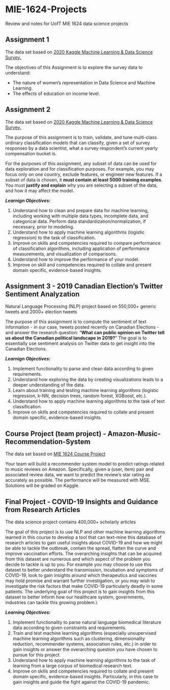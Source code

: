 # MIE-1624-Projects
Review and notes for UofT MIE 1624 data science projects

## Assignment 1
The data set based on [2020 Kaggle Machine Learning & Data Science Survey.](https://www.kaggle.com/competitions/kaggle-survey-2020/data)

The objectives of this Assignment is to explore the survey data to understand: 
  - The nature of women’s representation in Data Science and Machine Learning.
  - The effects of education on income level.

## Assignment 2
The data set based on [2020 Kaggle Machine Learning & Data Science Survey.](https://www.kaggle.com/competitions/kaggle-survey-2020/data)

The purpose of this assignment is to train, validate, and tune multi-class ordinary classification models that can classify, given a set of survey responses by a data scientist, what a survey respondent’s current yearly compensation bucket is.

For the purposes of this assignment, any subset of data can be used for data exploration and for classification purposes. For example, you may focus only on one country, exclude features, or engineer new features. If a subset of data is chosen, it **must contain at least 5000 training examples**. You must **justify and explain** why you are selecting a subset of the data, and how it may affect the model.

***Learnign Objectives:***

1. Understand how to clean and prepare data for machine learning, including working with multiple
data types, incomplete data, and categorical data. Perform data standardization/normalization, if necessary, prior to modeling.
2. Understand how to apply machine learning algorithms (logistic regression) to the task of classification.
3. Improve on skills and competencies required to compare performance of classification algorithms, including application of performance measurements, and visualization of comparisons.
4. Understand how to improve the performance of your model.
5. Improve on skill and competencies required to collate and present domain specific, evidence-based insights.

## Assignment 3 - 2019 Canadian Election’s Twitter Sentiment Analyzation
Natural Language Processing (NLP) project based on 550,000+ generic tweets and 2000+ election tweets

The purpose of this assignment is to compute the sentiment of text information - in our case, tweets posted recently on Canadian Elections - and answer the research question: “**What can public opinion on Twitter tell us about the Canadian political landscape in 2019?**” The goal is to essentially use sentiment analysis on Twitter data to get insight into the Canadian Elections.

***Learnign Objectives:***

1. Implement functionality to parse and clean data according to given requirements.
2. Understand how exploring the data by creating visualizations leads to a deeper understanding of the data.
3. Learn about training and testing machine learning algorithms (logistic regression, k-NN, decision trees, random forest, XGBoost, etc.).
4. Understand how to apply machine learning algorithms to the task of text classification.
5. Improve on skills and competencies required to collate and present domain specific, evidence-based insights.

## Course Project (team project) - Amazon-Music-Recommendation-System
The data set based on [MIE 1624 Course Project](https://www.kaggle.com/competitions/mie1624winter2021)

Your team will build a recommender system model to predict ratings related to music reviews on Amazon. Specifically, given a (user, item) pair and associated review data, we want to predict the review’s star rating as accurately as possible. The performance will be measured with MSE. Solutions will be graded on Kaggle.

## Final Project - COVID-19 Insights and Guidance from Research Articles
The data science project contains 400,000+ scholarly articles

The goal of this project is to use NLP and other machine learning algorithms learned in this course to develop a tool that can text-mine this database of research articles to gain useful insights about COVID-19 and how we might be able to tackle the outbreak, contain the spread, flatten the curve and improve vaccination efforts. The overarching insights that can be acquired from this dataset are numerous and which aspect of the problem you decide to tackle is up to you. For example you may choose to use this dataset to better understand the transmission, incubation and symptoms of COVID-19, look to gain insights around which therapeutics and vaccines may hold promise and warrant further investigation, or you may wish to investigate the risk factors that make COVID-19 particularly deadly in some patients. The underlying goal of this project is to gain insights from this dataset to better inform how our healthcare system, governments, industries can tackle this growing problem.\

***Learning Objectives:***

1. Implement functionality to parse natural language biomedical literature data according to given constraints and requirements. 
2. Train and test machine learning algorithms (especially unsupervised machine learning algorithms such as clustering, dimensionality reduction, recommender systems, association rules, etc.) in order to gain insights or answer the overarching question you have chosen to pursue for this project. 
3. Understand how to apply machine learning algorithms to the task of learning from a large corpus of biomedical research text. 
4. Improve on skills and competencies required to collate and present domain specific, evidence-based insights. Particularly, in this case to gain insights and guide the fight against the COVID-19 pandemic.
